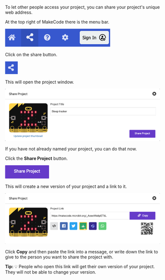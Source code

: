 To let other people access your project, you can share your project's unique web address.

At the top right of MakeCode there is the menu bar.

![The MakeCode menu bar with the share button highlighted.](images/topmenu.png)

Click on the share button.
 
![The share button.](images/sharebutton.png) 

This will open the project window.

![The Share Project window with the Share Project button displayed.](images/shareprojectwindow.png)

If you have not already named your project, you can do that now.

Click the **Share Project** button.

![The Share Project button.](images/shareprojectbutton.png)

This will create a new version of your project and a link to it.

![The Share Project window with the link address displayed.](images/sharelink.png)

Click **Copy** and then paste the link into a message, or write down the link to give to the person you want to share the project with.

**Tip:** 💡 People who open this link will get their own version of your project. They will not be able to change your version.
